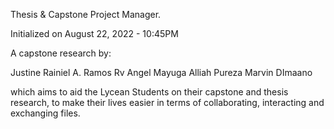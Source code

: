 Thesis & Capstone Project Manager.

Initialized on August 22, 2022 - 10:45PM 

A capstone research by:

Justine Rainiel A. Ramos
Rv Angel Mayuga
Alliah Pureza
Marvin DImaano

which aims to aid the Lycean Students on their capstone and thesis research, to make their lives easier in terms of collaborating, interacting and exchanging files.
